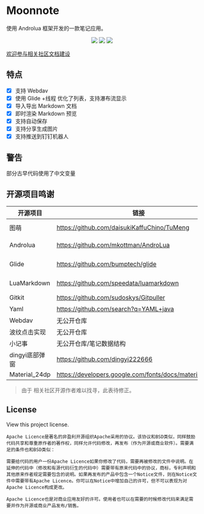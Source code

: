# Moonnote

使用 Androlua 框架开发的一款笔记应用。


<p align="center">
<img src="https://img.shields.io/badge/language-lua-blue.svg"/>
<img src="https://img.shields.io/badge/license-Apache-blue"/>
<img src="https://img.shields.io/badge/Androlua+-5.0.19-blue"/></a>
</p>

[欢迎参与相关社区文档建设](https://lua.dianas.cyou/)


## 特点

- [x] 支持 Webdav
- [x] 使用 Glide +线程 优化了列表，支持瀑布流显示
- [x] 导入导出 Markdown 文档
- [x] 即时渲染 Markdown 预览
- [x] 支持自动保存
- [x] 支持分享生成图片
- [x] 支持推送到钉钉机器人

## 警告

部分古早代码使用了中文变量

## 开源项目鸣谢

|开源项目|链接|描述|
|------|-----|-----|
|图萌|https://github.com/daisukiKaffuChino/TuMeng|TuMeng is an ACGN wallpaper view App built with Androlua+. |
| Androlua|https://github.com/mkottman/AndroLua|AndroLua is the Lua interpreter ported to the Android platform.|
| Glide|https://github.com/bumptech/glide|Glide是一个快速高效的Android图片加载库，注重于平滑的滚动。|
| LuaMarkdown|https://github.com/speedata/luamarkdown|This is a copy from http://www.frykholm.se/files/markdown.lua |
| Gitkit|https://github.com/sudoskys/Gitpuller|LUA github api类库|
| Yaml |https://github.com/search?q=YAML+java|Yaml so库|
| Webdav |无公开仓库|狸猫|
| 波纹点击实现 |无公开仓库|Pretend|
| 小记事 |无公开仓库/笔记数据结构|Ayaka_Ago|
| dingyi底部弹窗 |https://github.com/dingyi222666|dingyi|
| Material_24dp |https://developers.google.com/fonts/docs/material_icons|Google|


>由于 相关社区开源作者难以找寻，此表待修正。

## License
View this project license.

```text
Apache Licence是著名的非盈利开源组织Apache采用的协议。该协议和BSD类似，同样鼓励代码共享和尊重原作者的著作权，同样允许代码修改，再发布（作为开源或商业软件）。需要满足的条件也和BSD类似：

需要给代码的用户一份Apache Licence如果你修改了代码，需要再被修改的文件中说明。在延伸的代码中（修改和有源代码衍生的代码中）需要带有原来代码中的协议，商标，专利声明和其他原来作者规定需要包含的说明。如果再发布的产品中包含一个Notice文件，则在Notice文件中需要带有Apache Licence。你可以在Notice中增加自己的许可，但不可以表现为对Apache Licence构成更改。

Apache Licence也是对商业应用友好的许可。使用者也可以在需要的时候修改代码来满足需要并作为开源或商业产品发布/销售。
```